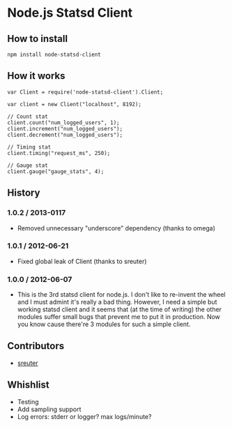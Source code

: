 # Node.js Statsd Client


## How to install

    npm install node-statsd-client


## How it works

    var Client = require('node-statsd-client').Client;
    
    var client = new Client("localhost", 8192);

    // Count stat
    client.count("num_logged_users", 1);
    client.increment("num_logged_users");
    client.decrement("num_logged_users");
    
    // Timing stat
    client.timing("request_ms", 250);
    
    // Gauge stat
    client.gauge("gauge_stats", 4);


## History

### 1.0.2 / 2013-0117
 
 * Removed unnecessary "underscore" dependency (thanks to omega)


### 1.0.1 / 2012-06-21
 
 * Fixed global leak of Client (thanks to sreuter)


### 1.0.0 / 2012-06-07

 * This is the 3rd statsd client for node.js. I don't like to re-invent the wheel and
   I must admint it's really a bad thing. However, I need a simple but working statsd
   client and it seems that (at the time of writing) the other modules suffer small
   bugs that prevent me to put it in production. Now you know cause there're 3 modules
   for such a simple client.


## Contributors

 * [sreuter](https://github.com/sreuter)


## Whishlist

 * Testing
 * Add sampling support
 * Log errors: stderr or logger? max logs/minute?
